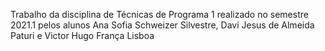 Trabalho da disciplina de Técnicas de Programa 1 realizado no semestre 2021.1 pelos alunos Ana Sofia Schweizer Silvestre, Davi Jesus de Almeida Paturi e Victor Hugo França Lisboa
